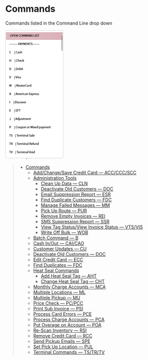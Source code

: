 # Commands

Commands listed in the Command Line drop down

![Command List](/.attachments/Documentation/CommandList.png)

> - [Commands](Commands.md)
>     - [Add/Change/Save Credit Card — ACC/CCC/SCC](Commands/Add%257CChange%257CSave-Credit-Card-—-ACC%257CCCC%257CSCC.md)
>     - [Administration Tools](Commands/Administration-Tools.md)
>         - [Clean Up Data — CLN](Commands/Administration-Tools/Clean-up-Data-—-CLN.md)
>         - [Deactivate Old Customers — DOC](Commands/Administration-Tools/Deactivate-Old-Customers-—-DOC.md)
>         - [Email Suppression Report — ESR](Commands/Administration-Tools/Email-Suppression-Report-—-ESR.md)
>         - [Find Duplicate Customers — FDC](Commands/Administration-Tools/Find-Duplicate-Customers-—-FDC.md)
>         - [Manage Failed Messages — MM](Commands/Administration-Tools/Manage-Failed-Messages-—-MM.md)
>         - [Pick Up Route — PUR](Commands/Administration-Tools/Pick-Up-Route-—-PUR.md)
>         - [Remove Empty Invoices — REI](Commands/Administration-Tools/Remove-Empty-Invoices-—-REI.md)
>         - [SMS Suppression Report — SSR](Commands/Administration-Tools/SMS-Suppression-Report-—-SSR.md)
>         - [View Tag Status/View Invoice Status — VTS/VIS](Commands/Administration-Tools/View-Tag-Status-%257C-View-Invoice-Status-—-VTS%257CVIS.md)
>         - [Write Off Bulk — WOB](Commands/Administration-Tools/Write-Off-Bulk-—-WOB.md)
>     - [Batch Command — B](Commands/Batch-Payment-—-B.md)
>     - [Cash In/Out — CAI/CAO](Commands/Cash-In%257COut-—-CAI%257CCAO.md)
>     - [Customer Updates — CU](Commands/Customer-Updates-—-CU.md)
>     - [Deactivate Old Customers — DOC](Commands/Deactivate-Old-Customers-—-DOC.md)
>     - [Edit Credit Card — ECC](Commands/Edit-Credit-Card-—-ECC.md)
>     - [Find Duplicates — FDC](Commands/Find-Duplicates-—-FDC.md)
>     - [Heat Seal Commands](Commands/Heat-Seal-Commands.md)
>         - [Add Heat Seal Tag — AHT](Commands/Heat-Seal-Commands/Add-Heat-Seal-Tag-—-AHT.md)
>         - [Change Heat Seal Tag — CHT](Commands/Heat-Seal-Commands/Change-Heat-Seal-Tag-—-CHT.md)
>     - [Monthly Charge Accounts — MCA](Commands/Monthly-Charge-Accounts-—-MCA.md)
>     - [Multiple Locations — ML](Commands/Multiple-Locations-—-ML.md)
>     - [Multiple Pickup — MU](Commands/Multiple-Pickup-—-MU.md)
>     - [Price Check — PC/PCC](Commands/Price-Check-—-PC%257CPCC.md)
>     - [Print Sub Invoice — PSI](Commands/Print-Sub-Invoice-—-PSI.md)
>     - [Process Card Errors — PCE](Commands/Process-Card-Errors-—-PCE.md)
>     - [Process Charge Accounts — PCA](Commands/Process-Charge-Accounts-—-PCA.md)
>     - [Put Overage on Account — POA](Commands/Put-Overage-on-Account-—-PUL.md)
>     - [Re-Scan Inventory — RSI](Commands/Re%252DScan-Inventory-—-RSI.md)
>     - [Remove Credit Card — RCC](Commands/Remove-Credit-Card-—-RCC.md)
>     - [Send Pickup Emails — SPE](Commands/Send-Pickup-Emails-—-SPE.md)
>     - [Set Pick Up Location — PUL](Commands/Set-Pick-Up-Location-—-PUL.md)
>     - [Terminal Commands — TS/TR/TV](Commands/Terminal-Commands-—-TS%257CTR%257CTV.md)